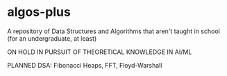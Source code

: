 # algos-plus
A repository of Data Structures and Algorithms that aren't taught in school (for an undergraduate, at least)

ON HOLD IN PURSUIT OF THEORETICAL KNOWLEDGE IN AI/ML

PLANNED DSA:
Fibonacci Heaps,
FFT,
Floyd-Warshall

